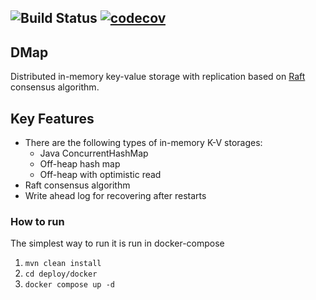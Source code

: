 ![Build Status](https://github.com/ilia-poliakov/dmap/actions/workflows/build.yml/badge.svg)
[![codecov](https://codecov.io/gh/ilia-poliakov/dmap/branch/master/graph/badge.svg?token=BEF5jFY7wv)](https://codecov.io/gh/ilia-poliakov/dmap)
----

## DMap
Distributed in-memory key-value storage with replication based on [Raft](https://raft.github.io) consensus algorithm.

## Key Features
* There are the following types of in-memory K-V storages:
   - Java ConcurrentHashMap
   - Off-heap hash map
   - Off-heap with optimistic read
* Raft consensus algorithm
* Write ahead log for recovering after restarts

### How to run
The simplest way to run it is run in docker-compose
1. ```mvn clean install```
2. ```cd deploy/docker```
3. ```docker compose up -d```